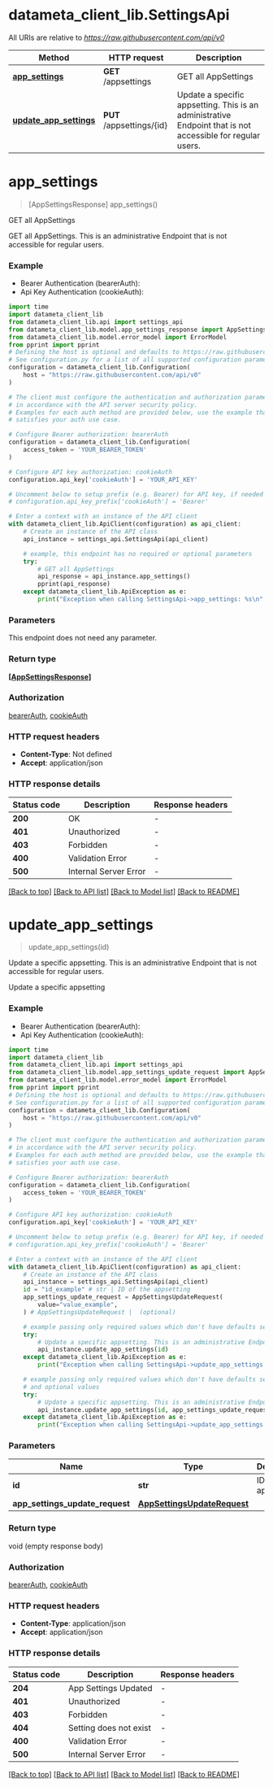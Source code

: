 # datameta_client_lib.SettingsApi

All URIs are relative to *https://raw.githubusercontent.com/api/v0*

Method | HTTP request | Description
------------- | ------------- | -------------
[**app_settings**](SettingsApi.md#app_settings) | **GET** /appsettings | GET all AppSettings
[**update_app_settings**](SettingsApi.md#update_app_settings) | **PUT** /appsettings/{id} | Update a specific appsetting. This is an administrative Endpoint that is not accessible for regular users.


# **app_settings**
> [AppSettingsResponse] app_settings()

GET all AppSettings

GET all AppSettings. This is an administrative Endpoint that is not accessible for regular users.

### Example

* Bearer Authentication (bearerAuth):
* Api Key Authentication (cookieAuth):
```python
import time
import datameta_client_lib
from datameta_client_lib.api import settings_api
from datameta_client_lib.model.app_settings_response import AppSettingsResponse
from datameta_client_lib.model.error_model import ErrorModel
from pprint import pprint
# Defining the host is optional and defaults to https://raw.githubusercontent.com/api/v0
# See configuration.py for a list of all supported configuration parameters.
configuration = datameta_client_lib.Configuration(
    host = "https://raw.githubusercontent.com/api/v0"
)

# The client must configure the authentication and authorization parameters
# in accordance with the API server security policy.
# Examples for each auth method are provided below, use the example that
# satisfies your auth use case.

# Configure Bearer authorization: bearerAuth
configuration = datameta_client_lib.Configuration(
    access_token = 'YOUR_BEARER_TOKEN'
)

# Configure API key authorization: cookieAuth
configuration.api_key['cookieAuth'] = 'YOUR_API_KEY'

# Uncomment below to setup prefix (e.g. Bearer) for API key, if needed
# configuration.api_key_prefix['cookieAuth'] = 'Bearer'

# Enter a context with an instance of the API client
with datameta_client_lib.ApiClient(configuration) as api_client:
    # Create an instance of the API class
    api_instance = settings_api.SettingsApi(api_client)

    # example, this endpoint has no required or optional parameters
    try:
        # GET all AppSettings
        api_response = api_instance.app_settings()
        pprint(api_response)
    except datameta_client_lib.ApiException as e:
        print("Exception when calling SettingsApi->app_settings: %s\n" % e)
```


### Parameters
This endpoint does not need any parameter.

### Return type

[**[AppSettingsResponse]**](AppSettingsResponse.md)

### Authorization

[bearerAuth](../README.md#bearerAuth), [cookieAuth](../README.md#cookieAuth)

### HTTP request headers

 - **Content-Type**: Not defined
 - **Accept**: application/json


### HTTP response details
| Status code | Description | Response headers |
|-------------|-------------|------------------|
**200** | OK |  -  |
**401** | Unauthorized |  -  |
**403** | Forbidden |  -  |
**400** | Validation Error |  -  |
**500** | Internal Server Error |  -  |

[[Back to top]](#) [[Back to API list]](../README.md#documentation-for-api-endpoints) [[Back to Model list]](../README.md#documentation-for-models) [[Back to README]](../README.md)

# **update_app_settings**
> update_app_settings(id)

Update a specific appsetting. This is an administrative Endpoint that is not accessible for regular users.

Update a specific appsetting

### Example

* Bearer Authentication (bearerAuth):
* Api Key Authentication (cookieAuth):
```python
import time
import datameta_client_lib
from datameta_client_lib.api import settings_api
from datameta_client_lib.model.app_settings_update_request import AppSettingsUpdateRequest
from datameta_client_lib.model.error_model import ErrorModel
from pprint import pprint
# Defining the host is optional and defaults to https://raw.githubusercontent.com/api/v0
# See configuration.py for a list of all supported configuration parameters.
configuration = datameta_client_lib.Configuration(
    host = "https://raw.githubusercontent.com/api/v0"
)

# The client must configure the authentication and authorization parameters
# in accordance with the API server security policy.
# Examples for each auth method are provided below, use the example that
# satisfies your auth use case.

# Configure Bearer authorization: bearerAuth
configuration = datameta_client_lib.Configuration(
    access_token = 'YOUR_BEARER_TOKEN'
)

# Configure API key authorization: cookieAuth
configuration.api_key['cookieAuth'] = 'YOUR_API_KEY'

# Uncomment below to setup prefix (e.g. Bearer) for API key, if needed
# configuration.api_key_prefix['cookieAuth'] = 'Bearer'

# Enter a context with an instance of the API client
with datameta_client_lib.ApiClient(configuration) as api_client:
    # Create an instance of the API class
    api_instance = settings_api.SettingsApi(api_client)
    id = "id_example" # str | ID of the appsetting
    app_settings_update_request = AppSettingsUpdateRequest(
        value="value_example",
    ) # AppSettingsUpdateRequest |  (optional)

    # example passing only required values which don't have defaults set
    try:
        # Update a specific appsetting. This is an administrative Endpoint that is not accessible for regular users.
        api_instance.update_app_settings(id)
    except datameta_client_lib.ApiException as e:
        print("Exception when calling SettingsApi->update_app_settings: %s\n" % e)

    # example passing only required values which don't have defaults set
    # and optional values
    try:
        # Update a specific appsetting. This is an administrative Endpoint that is not accessible for regular users.
        api_instance.update_app_settings(id, app_settings_update_request=app_settings_update_request)
    except datameta_client_lib.ApiException as e:
        print("Exception when calling SettingsApi->update_app_settings: %s\n" % e)
```


### Parameters

Name | Type | Description  | Notes
------------- | ------------- | ------------- | -------------
 **id** | **str**| ID of the appsetting |
 **app_settings_update_request** | [**AppSettingsUpdateRequest**](AppSettingsUpdateRequest.md)|  | [optional]

### Return type

void (empty response body)

### Authorization

[bearerAuth](../README.md#bearerAuth), [cookieAuth](../README.md#cookieAuth)

### HTTP request headers

 - **Content-Type**: application/json
 - **Accept**: application/json


### HTTP response details
| Status code | Description | Response headers |
|-------------|-------------|------------------|
**204** | App Settings Updated |  -  |
**401** | Unauthorized |  -  |
**403** | Forbidden |  -  |
**404** | Setting does not exist |  -  |
**400** | Validation Error |  -  |
**500** | Internal Server Error |  -  |

[[Back to top]](#) [[Back to API list]](../README.md#documentation-for-api-endpoints) [[Back to Model list]](../README.md#documentation-for-models) [[Back to README]](../README.md)

